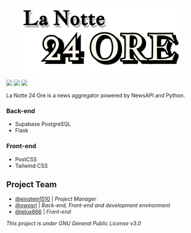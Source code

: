 <p align="center"><img src="https://github.com/owosrl/LaNotte24Ore/raw/main/web/static/assets/img/logo/logo_nobg.png"></img></p>

![](https://github.com/owosrl/LaNotte24Ore/actions/workflows/flask.yaml/badge.svg) ![](https://img.shields.io/github/license/owosrl/LaNotte24Ore) ![](https://img.shields.io/github/languages/top/owosrl/LaNotte24Ore)

La Notte 24 Ore is a news aggregator powered by NewsAPI and Python.


### **Back-end**
* Supabase PostgreSQL
* Flask

### **Front-end**
* PostCSS
* Tailwind CSS

## **Project Team**

- [@einstein1510](https://github.com/einstein1510) | _Project Manager_
- [@owosrl](https://github.com/owosrl) | _Back-end, Front-end and development environment_
- [@lelux666](https://github.com/lelux666)  | _Front-end_



_This project is under GNU General Public License v3.0_
